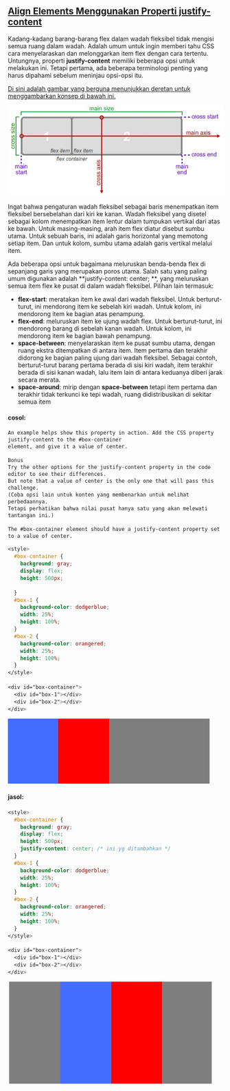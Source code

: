 ## [Align Elements Menggunakan Properti justify-content](https://learn.freecodecamp.org/responsive-web-design/css-flexbox/align-elements-using-the-justify-content-property)

Kadang-kadang barang-barang flex dalam wadah fleksibel tidak mengisi semua ruang dalam wadah. Adalah umum untuk ingin memberi tahu CSS cara menyelaraskan dan melonggarkan item flex dengan cara tertentu. Untungnya, properti **justify-content** memiliki beberapa opsi untuk melakukan ini. Tetapi pertama, ada beberapa terminologi penting yang harus dipahami sebelum meninjau opsi-opsi itu.

[Di sini adalah gambar yang berguna menunjukkan deretan untuk menggambarkan konsep di bawah ini.](https://www.w3.org/TR/css-flexbox-1/images/flex-direction-terms.svg)

![](/assets/mess.jpg)

Ingat bahwa pengaturan wadah fleksibel sebagai baris menempatkan item fleksibel bersebelahan dari kiri ke kanan. Wadah fleksibel yang disetel sebagai kolom menempatkan item lentur dalam tumpukan vertikal dari atas ke bawah. Untuk masing-masing, arah item flex diatur disebut sumbu utama. Untuk sebuah baris, ini adalah garis horizontal yang memotong setiap item. Dan untuk kolom, sumbu utama adalah garis vertikal melalui item.

Ada beberapa opsi untuk bagaimana meluruskan benda-benda flex di sepanjang garis yang merupakan poros utama. Salah satu yang paling umum digunakan adalah **justify-content: center; **, yang meluruskan semua item flex ke pusat di dalam wadah fleksibel. Pilihan lain termasuk:

* **flex-start**: meratakan item ke awal dari wadah fleksibel. Untuk berturut-turut, ini mendorong item ke sebelah kiri wadah. Untuk kolom, ini mendorong item ke bagian atas penampung.
* **flex-end**: meluruskan item ke ujung wadah flex. Untuk berturut-turut, ini mendorong barang di sebelah kanan wadah. Untuk kolom, ini mendorong item ke bagian bawah penampung.
* **space-between**: menyelaraskan item ke pusat sumbu utama, dengan ruang ekstra ditempatkan di antara item. Item pertama dan terakhir didorong ke bagian paling ujung dari wadah fleksibel. Sebagai contoh, berturut-turut barang pertama berada di sisi kiri wadah, item terakhir berada di sisi kanan wadah, lalu item lain di antara keduanya diberi jarak secara merata.
* **space-around**: mirip dengan **space-between** tetapi item pertama dan terakhir tidak terkunci ke tepi wadah, ruang didistribusikan di sekitar semua item

#### cosol:

```
An example helps show this property in action. Add the CSS property justify-content to the #box-container 
element, and give it a value of center.

Bonus
Try the other options for the justify-content property in the code editor to see their differences. 
But note that a value of center is the only one that will pass this challenge.
(Coba opsi lain untuk konten yang membenarkan untuk melihat perbedaannya. 
Tetapi perhatikan bahwa nilai pusat hanya satu yang akan melewati tantangan ini.)

The #box-container element should have a justify-content property set to a value of center.
```

```css
<style>
  #box-container {
    background: gray;
    display: flex;
    height: 500px;

  }
  #box-1 {
    background-color: dodgerblue;
    width: 25%;
    height: 100%;
  }
  #box-2 {
    background-color: orangered;
    width: 25%;
    height: 100%;
  }
</style>

<div id="box-container">
  <div id="box-1"></div>
  <div id="box-2"></div>
</div>
```

![](/assets/uka.jpg)

#### jasol:

```css
<style>
  #box-container {
    background: gray;
    display: flex;
    height: 500px;
    justify-content: center; /* ini yg ditambahkan */
  }
  #box-1 {
    background-color: dodgerblue;
    width: 25%;
    height: 100%;
  }
  #box-2 {
    background-color: orangered;
    width: 25%;
    height: 100%;
  }
</style>

<div id="box-container">
  <div id="box-1"></div>
  <div id="box-2"></div>
</div>
```

![](/assets/akko.jpg)

